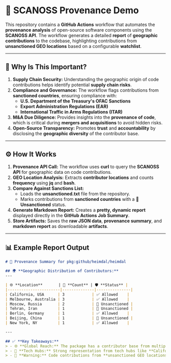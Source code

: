 # 🚦 SCANOSS Provenance Demo

This repository contains a **GitHub Actions** workflow that automates the **provenance analysis** of open-source software components using the **SCANOSS API**. The workflow generates a detailed **report** of **geographic contributions** to the codebase, highlighting contributions from **unsanctioned GEO locations** based on a configurable **watchlist**.

---

## 🧠 **Why Is This Important?**

1. **Supply Chain Security:** Understanding the geographic origin of code contributions helps identify potential **supply chain risks**.
2. **Compliance and Governance:** The workflow flags contributions from **sanctioned countries**, ensuring compliance with:
   - **U.S. Department of the Treasury's OFAC Sanctions**
   - **Export Administration Regulations (EAR)**
   - **International Traffic in Arms Regulations (ITAR)**
3. **M&A Due Diligence:** Provides insights into the **provenance of code**, which is critical during **mergers and acquisitions** to avoid hidden risks.
4. **Open-Source Transparency:** Promotes **trust** and **accountability** by disclosing the **geographic diversity** of the contributor base.

---

## ⚙️ **How It Works**

1. **Provenance API Call:** The workflow uses **curl** to query the **SCANOSS API** for geographic data on code contributions.
2. **GEO Location Analysis:** Extracts **contributor locations** and counts **frequency** using **jq** and **bash**.
3. **Compare Against Sanctions List:** 
   - Loads the **unsanctioned.txt** file from the repository.
   - Marks contributions from **sanctioned countries** with a **🚫 Unsanctioned** status.
4. **Generate Markdown Report:** Creates a **pretty, dynamic report** displayed directly in the **GitHub Actions Job Summary**.
5. **Store Artifacts:** Saves the **raw JSON data**, **provenance summary**, and **markdown report** as downloadable **artifacts**.

---

## 📊 **Example Report Output**

```markdown
# 📄 Provenance Summary for pkg:github/heimdal/heimdal

## 🌍 **Geographic Distribution of Contributors:**
---

| 🌐 **Location**       | 🔢 **Count** | 🛡️ **Status** |
|-----------------------|--------------|---------------|
| California, USA      | 3            | ✅ Allowed    |
| Melbourne, Australia | 3            | ✅ Allowed    |
| Moscow, Russia       | 2            | 🚫 Unsanctioned |
| Tehran, Iran         | 1            | 🚫 Unsanctioned |
| Berlin, Germany      | 1            | ✅ Allowed    |
| Beijing, China       | 1            | 🚫 Unsanctioned |
| New York, NY         | 1            | ✅ Allowed    |

---

## ✅ **Key Takeaways:**
> - 🌐 **Global Reach:** The package has a contributor base from multiple countries, showcasing open-source diversity.  
> - 🚀 **Tech Hubs:** Strong representation from tech hubs like **California**, **Berlin**, **Melbourne**, and **Hyderabad**.  
> - 🚫 **Warning:** Code contributions from **unsanctioned GEO locations** detected!  

